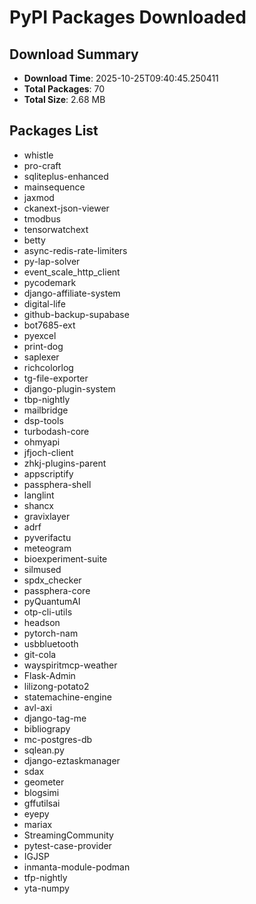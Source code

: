 # PyPI Packages Downloaded

## Download Summary
- **Download Time**: 2025-10-25T09:40:45.250411
- **Total Packages**: 70
- **Total Size**: 2.68 MB

## Packages List
- whistle
- pro-craft
- sqliteplus-enhanced
- mainsequence
- jaxmod
- ckanext-json-viewer
- tmodbus
- tensorwatchext
- betty
- async-redis-rate-limiters
- py-lap-solver
- event_scale_http_client
- pycodemark
- django-affiliate-system
- digital-life
- github-backup-supabase
- bot7685-ext
- pyexcel
- print-dog
- saplexer
- richcolorlog
- tg-file-exporter
- django-plugin-system
- tbp-nightly
- mailbridge
- dsp-tools
- turbodash-core
- ohmyapi
- jfjoch-client
- zhkj-plugins-parent
- appscriptify
- passphera-shell
- langlint
- shancx
- gravixlayer
- adrf
- pyverifactu
- meteogram
- bioexperiment-suite
- silmused
- spdx_checker
- passphera-core
- pyQuantumAI
- otp-cli-utils
- headson
- pytorch-nam
- usbbluetooth
- git-cola
- wayspiritmcp-weather
- Flask-Admin
- lilizong-potato2
- statemachine-engine
- avl-axi
- django-tag-me
- bibliograpy
- mc-postgres-db
- sqlean.py
- django-eztaskmanager
- sdax
- geometer
- blogsimi
- gffutilsai
- eyepy
- mariax
- StreamingCommunity
- pytest-case-provider
- IGJSP
- inmanta-module-podman
- tfp-nightly
- yta-numpy

